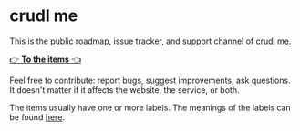 # crudl me

This is the public roadmap, issue tracker, and support channel of [crudl me](https://crudl.me).

[👉 **To the items** 👈](https://github.com/cd/crudl-me-roadmap/issues)

Feel free to contribute: report bugs, suggest improvements, ask questions. It doesn't matter if it affects the website, the service, or both.

The items usually have one or more labels. The meanings of the labels can be found [here](https://github.com/cd/issues.restful.services/labels).
